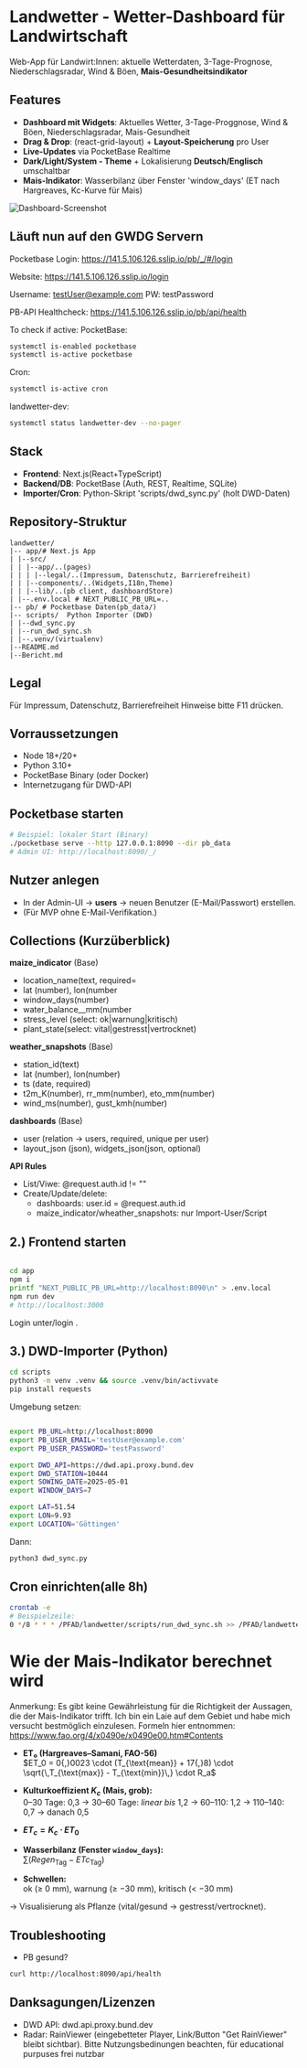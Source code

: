 # Landwetter - Wetter-Dashboard für Landwirtschaft

Web-App für Landwirt:Innen: aktuelle Wetterdaten, 3-Tage-Prognose, Niederschlagsradar,
Wind & Böen, **Mais-Gesundheitsindikator**

## Features

- **Dashboard mit Widgets**: Aktuelles Wetter, 3-Tage-Proggnose, Wind & Böen, Niederschlagsradar, Mais-Gesundheit
- **Drag & Drop**: (react-grid-layout) + **Layout-Speicherung** pro User
- **Live-Updates** via PocketBase Realtime
- **Dark/Light/System - Theme** + Lokalisierung **Deutsch/Englisch** umschaltbar
- **Mais-Indikator**: Wasserbilanz über Fenster 'window_days' (ET nach Hargreaves, Kc-Kurve für Mais)

![Dashboard-Screenshot](./Dashboard_Screenshot.png)

## Läuft nun auf den GWDG Servern
Pocketbase Login: https://141.5.106.126.sslip.io/pb/_/#/login

Website: https://141.5.106.126.sslip.io/login

Username: testUser@example.com
PW: testPassword

PB-API Healthcheck: https://141.5.106.126.sslip.io/pb/api/health

To check if active:
PocketBase:
```bash
systemctl is-enabled pocketbase
systemctl is-active pocketbase
```
Cron:
```bash
systemctl is-active cron
```
landwetter-dev:
```bash
systemctl status landwetter-dev --no-pager
```


## Stack

- **Frontend**: Next.js(React+TypeScript)
- **Backend/DB**: PocketBase (Auth, REST, Realtime, SQLite)
- **Importer/Cron**: Python-Skript 'scripts/dwd_sync.py' (holt DWD-Daten)

## Repository-Struktur

```
landwetter/
|-- app/# Next.js App
| |--src/
| | |--app/..(pages)
| | | |--legal/..(Impressum, Datenschutz, Barrierefreiheit)
| | |--components/..(Widgets,I18n,Theme)
| | |--lib/..(pb client, dashboardStore)
| |--.env.local # NEXT_PUBLIC_PB_URL=..
|-- pb/ # Pocketbase Daten(pb_data/)
|-- scripts/  Python Importer (DWD)
| |--dwd_sync.py
| |--run_dwd_sync.sh
| |--.venv/(virtualenv)
|--README.md
|--Bericht.md
```

## Legal
Für Impressum, Datenschutz, Barrierefreiheit Hinweise bitte F11 drücken.

## Vorraussetzungen

- Node 18+/20+
- Python 3.10+
- PocketBase Binary (oder Docker)
- Internetzugang für DWD-API


## Pocketbase starten

```bash
# Beispiel: lokaler Start (Binary)
./pocketbase serve --http 127.0.0.1:8090 --dir pb_data
# Admin UI: http://localhost:8090/_/
```


## Nutzer anlegen

- In der Admin-UI -> **users** -> neuen Benutzer (E-Mail/Passwort) erstellen.
- (Für MVP ohne E-Mail-Verifikation.)

## Collections (Kurzüberblick)

**maize_indicator** (Base)
- location_name(text, required=
- lat (number), lon(number
- window_days(number)
- water_balance__mm(number
- stress_level (select: ok|warnung|kritisch)
- plant_state(select: vital|gestresst|vertrocknet)

**weather_snapshots** (Base)
- station_id(text)
- lat (number), lon(number)
- ts (date, required)
- t2m_K(number), rr_mm(number), eto_mm(number)
- wind_ms(number), gust_kmh(number)

**dashboards** (Base)
- user (relation -> users, required, unique per user)
- layout_json (json), widgets_json(json, optional)

**API Rules**
- List/Viwe: @request.auth.id != ""
- Create/Update/delete:
  - dashboards: user.id = @request.auth.id
  - maize_indicator/wheather_snapshots: nur Import-User/Script
  
## 2.) Frontend starten

```bash

cd app
npm i
printf "NEXT_PUBLIC_PB_URL=http://localhost:8090\n" > .env.local
npm run dev
# http://localhost:3000
```

Login unter/login   .

## 3.) DWD-Importer (Python)

```bash
cd scripts
python3 -m venv .venv && source .venv/bin/activvate
pip install requests
```

Umgebung setzen:

```bash

export PB_URL=http://localhost:8090
export PB_USER_EMAIL='testUser@example.com'
export PB_USER_PASSWORD='testPassword'

export DWD_API=https://dwd.api.proxy.bund.dev
export DWD_STATION=10444
export SOWING_DATE=2025-05-01
export WINDOW_DAYS=7

export LAT=51.54
export LON=9.93
export LOCATION='Göttingen'
```

Dann:
```bash
python3 dwd_sync.py
```

## Cron einrichten(alle 8h)

```bash
crontab -e
# Beispielzeile:
0 */8 * * * /PFAD/landwetter/scripts/run_dwd_sync.sh >> /PFAD/landwetter/scripts/dwd.log 2>&1
```
# Wie der Mais-Indikator berechnet wird

Anmerkung: Es gibt keine Gewährleistung für die Richtigkeit der Aussagen, die der Mais-Indikator trifft.
Ich bin ein Laie auf dem Gebiet und habe mich versucht bestmöglich einzulesen.
Formeln hier entnommen: https://www.fao.org/4/x0490e/x0490e00.htm#Contents

- **ET₀ (Hargreaves–Samani, FAO-56)**  
  $ET_0 = 0{,}0023 \cdot (T_{\text{mean}} + 17{,}8) \cdot \sqrt{\,T_{\text{max}} - T_{\text{min}}\,} \cdot R_a$

- **Kulturkoeffizient $K_c$ (Mais, grob):**  
  0–30 Tage: 0,3 -> 30–60 Tage: *linear bis* 1,2 -> 60–110: 1,2 -> 110–140: 0,7 -> danach 0,5

- **$ET_c = K_c \cdot ET_0$**

- **Wasserbilanz (Fenster `window_days`):**  
  $\sum (Regen_{\text{Tag}} - ETc_{\text{Tag}})$

- **Schwellen:**  
  ok (≥ 0 mm), warnung (≥ −30 mm), kritisch (< −30 mm)

-> Visualisierung als Pflanze (vital/gesund -> gestresst/vertrocknet).

## Troubleshooting
- PB gesund?
```bash
curl http://localhost:8090/api/health
```

## Danksagungen/Lizenzen

- DWD API: dwd.api.proxy.bund.dev
- Radar: RainViewer (eingebetteter Player, Link/Button "Get RainViewer" bleibt sichtbar).
Bitte Nutzungsbedinungen beachten, für educational purpuses frei nutzbar




